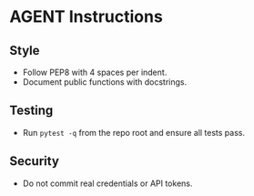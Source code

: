 # AGENT Instructions

## Style
- Follow PEP8 with 4 spaces per indent.
- Document public functions with docstrings.

## Testing
- Run `pytest -q` from the repo root and ensure all tests pass.

## Security
- Do not commit real credentials or API tokens.
